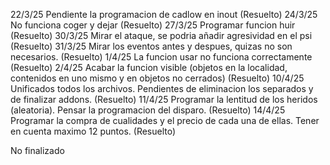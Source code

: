 22/3/25 Pendiente la programacion de cadlow en inout (Resuelto)
24/3/25 No funciona coger y dejar (Resuelto)
27/3/25 Programar funcion huir (Resuelto)
30/3/25 Mirar el ataque, se podria añadir agresividad en el psi (Resuelto)
31/3/25 Mirar los eventos antes y despues, quizas no son necesarios. (Resuelto)
1/4/25 La funcion usar no funciona correctamente (Resuelto)
2/4/25 Acabar la funcion visible (objetos en la localidad, contenidos en uno mismo y en objetos no cerrados) (Resuelto)
10/4/25 Unificados todos los archivos. Pendientes de eliminacion los separados y de finalizar addons. (Resuelto)
11/4/25 Programar la lentitud de los heridos (aleatoria). Pensar la programacion del disparo. (Resuelto)
14/4/25 Programar la compra de cualidades y el precio de cada una de ellas. Tener en cuenta maximo 12 puntos. (Resuelto)

No finalizado
